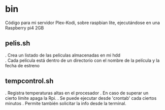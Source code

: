 # bin
Código para mi servidor Plex-Kodi, sobre raspbian lite, ejecutándose en una Raspberry pi4 2GB
## pelis.sh
. Crea un listado de las películas almacenadas en mi hdd  
. Cada película está dentro de un directorio con el nombre de la película y la fecha de estreno
## tempcontrol.sh
. Registra temperaturas altas en el procesador
. En caso de superar un cierto límite apaga la Rpi.
. Se puede ejecutar desde 'crontab' cada ciertos minutos
. Permite también solicitar la info desde la terminal.
